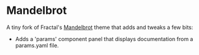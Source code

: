 # Mandelbrot

A tiny fork of Fractal's [Mandelbrot](https://github.com/frctl/mandelbrot) theme that adds and tweaks a few bits:

* Adds a 'params' component panel that displays documentation from a params.yaml file.